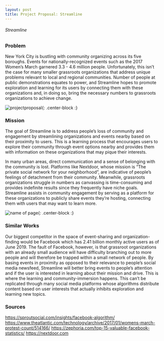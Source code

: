 ```yaml
---
layout: post
title: Project Proposal: Streamline
---
```


###### Streamline

### Problem

New York City is bustling with community organizing across its five boroughs. Events for nationally-recognized events such as the 2017 Women’s March garnered 3.3 - 4.6 million people. Unfortunately, this isn’t the case for many smaller grassroots organizations that address unique problems relevant to local and regional communities. Number of people at public demonstrations equates to power, and Streamline hopes to promote exploration and learning for its users by connecting them with these organizations and, in doing so, bring the necessary numbers to grassroots organizations to achieve change.

![projectproposal]({{site.baseurl}}/img/womensmarch.png){: .center-block :}

### Mission

The goal of Streamline is to address people’s loss of community and engagement by streamlining organizations and events nearby based on their proximity to users. This is a learning process that encourages users to explore their community through event options nearby and provides them with information on these organizations that may pique their interests.

In many urban areas, direct communication and a sense of belonging with the community is lost. Platforms like Nextdoor, whose mission is “The private social network for your neighborhood”, are indicative of people’s feelings of detachment from their community. Meanwhile, grassroots organizations struggle in numbers as canvassing is time-consuming and provides indefinite results since they frequently have niche goals. Streamline assists in community engagement by serving as a platform for these organizations to publicly share events they’re hosting, connecting them with users that may want to learn more.

![name of page]({{site.baseurl}}/img/projectproposal1.png){: .center-block :}

### Similar Works

Our biggest competitor in the space of event-sharing and organization-finding would be Facebook which has 2.41 billion monthly active users as of June 2019. The fault of Facebook, however, is that grassroot organizations with an already small audience will have difficulty branching out to more people and will therefore be trapped within a small network of people. By basing events in proximity as opposed to their relevance to people’s social media newsfeed, Streamline will better bring events to people’s attention and if the user is interested in learning about their mission and drive. This is where the learning and community-immersion happens. This can’t be replicated through many social media platforms whose algorithms distribute content based on user interests that actually inhibits exploration and learning new topics.


### Sources
https://sproutsocial.com/insights/facebook-algorithm/
https://www.theatlantic.com/technology/archive/2017/01/womens-march-protest-count/514166/
https://zephoria.com/top-15-valuable-facebook-statistics/
https://nextdoor.com
